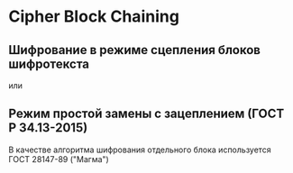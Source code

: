 # Cipher Block Chaining

## Шифрование в режиме сцепления блоков шифротекста

или

## Режим простой замены с зацеплением (ГОСТ Р 34.13-2015)

В качестве алгоритма шифрования отдельного блока используется ГОСТ 28147-89 ("Магма")